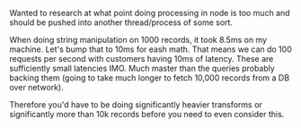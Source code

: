 Wanted to research at what point doing processing in node is too much and should be pushed into another thread/process of some sort.

When doing string manipulation on 1000 records, it took 8.5ms on my machine.
Let's bump that to 10ms for eash math.
That means we can do 100 requests per second with customers having 10ms of latency.
These are sufficiently small latencies IMO. Much master than the queries probably backing them (going to take much longer to fetch 10,000 records from a DB over network).

Therefore you'd have to be doing significantly heavier transforms or significantly more than 10k records before you need to even consider this.
